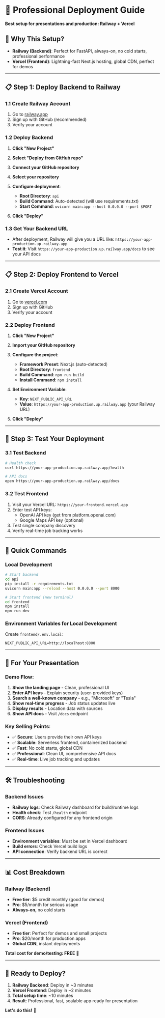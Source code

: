 # 🚀 Professional Deployment Guide

**Best setup for presentations and production: Railway + Vercel**

## 🎯 Why This Setup?

- **Railway (Backend)**: Perfect for FastAPI, always-on, no cold starts, professional performance
- **Vercel (Frontend)**: Lightning-fast Next.js hosting, global CDN, perfect for demos

---

## 📋 **Step 1: Deploy Backend to Railway**

### 1.1 Create Railway Account
1. Go to [railway.app](https://railway.app)
2. Sign up with GitHub (recommended)
3. Verify your account

### 1.2 Deploy Backend
1. **Click "New Project"**
2. **Select "Deploy from GitHub repo"**
3. **Connect your GitHub repository**
4. **Select your repository**
5. **Configure deployment**:
   - **Root Directory**: `api`
   - **Build Command**: Auto-detected (will use requirements.txt)
   - **Start Command**: `uvicorn main:app --host 0.0.0.0 --port $PORT`

6. **Click "Deploy"**

### 1.3 Get Your Backend URL
- After deployment, Railway will give you a URL like: `https://your-app-production.up.railway.app`
- **Test it**: Visit `https://your-app-production.up.railway.app/docs` to see your API docs

---

## 📋 **Step 2: Deploy Frontend to Vercel**

### 2.1 Create Vercel Account
1. Go to [vercel.com](https://vercel.com)
2. Sign up with GitHub
3. Verify your account

### 2.2 Deploy Frontend
1. **Click "New Project"**
2. **Import your GitHub repository**
3. **Configure the project**:
   - **Framework Preset**: Next.js (auto-detected)
   - **Root Directory**: `frontend`
   - **Build Command**: `npm run build`
   - **Install Command**: `npm install`

4. **Set Environment Variable**:
   - **Key**: `NEXT_PUBLIC_API_URL`
   - **Value**: `https://your-app-production.up.railway.app` (your Railway URL)

5. **Click "Deploy"**

---

## 🧪 **Step 3: Test Your Deployment**

### 3.1 Test Backend
```bash
# Health check
curl https://your-app-production.up.railway.app/health

# API docs
open https://your-app-production.up.railway.app/docs
```

### 3.2 Test Frontend
1. Visit your Vercel URL: `https://your-frontend.vercel.app`
2. Enter test API keys:
   - OpenAI API key (get from platform.openai.com)
   - Google Maps API key (optional)
3. Test single company discovery
4. Verify real-time job tracking works

---

## 🔧 **Quick Commands**

### Local Development
```bash
# Start backend
cd api
pip install -r requirements.txt
uvicorn main:app --reload --host 0.0.0.0 --port 8000

# Start frontend (new terminal)
cd frontend
npm install
npm run dev
```

### Environment Variables for Local Development
Create `frontend/.env.local`:
```env
NEXT_PUBLIC_API_URL=http://localhost:8000
```

---

## 🎨 **For Your Presentation**

### Demo Flow:
1. **Show the landing page** - Clean, professional UI
2. **Enter API keys** - Explain security (user-provided keys)
3. **Search a well-known company** - e.g., "Microsoft" or "Tesla"
4. **Show real-time progress** - Job status updates live
5. **Display results** - Location data with sources
6. **Show API docs** - Visit `/docs` endpoint

### Key Selling Points:
- ✅ **Secure**: Users provide their own API keys
- ✅ **Scalable**: Serverless frontend, containerized backend
- ✅ **Fast**: No cold starts, global CDN
- ✅ **Professional**: Clean UI, comprehensive API docs
- ✅ **Real-time**: Live job tracking and updates

---

## 🛠️ **Troubleshooting**

### Backend Issues
- **Railway logs**: Check Railway dashboard for build/runtime logs
- **Health check**: Test `/health` endpoint
- **CORS**: Already configured for any frontend origin

### Frontend Issues
- **Environment variables**: Must be set in Vercel dashboard
- **Build errors**: Check Vercel build logs
- **API connection**: Verify backend URL is correct

---

## 📊 **Cost Breakdown**

### Railway (Backend)
- **Free tier**: $5 credit monthly (good for demos)
- **Pro**: $5/month for serious usage
- **Always-on**, no cold starts

### Vercel (Frontend)
- **Free tier**: Perfect for demos and small projects
- **Pro**: $20/month for production apps
- **Global CDN**, instant deployments

**Total cost for demo/testing: FREE** 🎉

---

## 🚀 **Ready to Deploy?**

1. **Railway Backend**: Deploy in ~3 minutes
2. **Vercel Frontend**: Deploy in ~2 minutes
3. **Total setup time**: ~10 minutes
4. **Result**: Professional, fast, scalable app ready for presentation

**Let's do this!** 🎯
